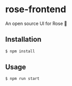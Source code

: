 # rose-frontend

An open source UI for Rose 🌹


## Installation

```bash
$ npm install
```

## Usage

```bash
$ npm run start
```
